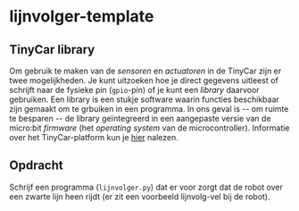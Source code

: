 # lijnvolger-template

## TinyCar library
Om gebruik te maken van de _sensoren_ en _actuatoren_ in de TinyCar zijn er twee mogelijkheden. Je kunt uitzoeken hoe je direct gegevens uitleest of schrijft naar de fysieke pin (`gpio`-pin) of je kunt een _library_ daarvoor gebruiken. Een library is een stukje software waarin functies beschikbaar zijn gemaakt om te grbuiken in een programma. In ons geval is -- om ruimte te besparen -- de library geïntegreerd in een aangepaste versie van de micro:bit _firmware_ (het _operating system_ van de microcontroller). Informatie over het TinyCar-platform kun je [hier](http://www.yahboom.net/study/Tiny:bit) nalezen.

## Opdracht
Schrijf een programma (`lijnvolger.py`) dat er voor zorgt dat de robot over een zwarte lijn heen rijdt (er zit een voorbeeld lijnvolg-vel bij de robot).

